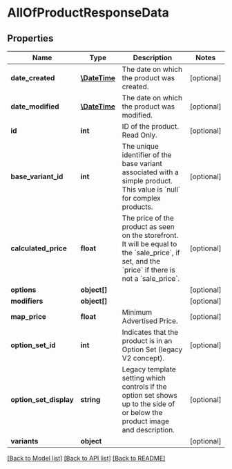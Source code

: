 # AllOfProductResponseData

## Properties
Name | Type | Description | Notes
------------ | ------------- | ------------- | -------------
**date_created** | [**\DateTime**](\DateTime.md) | The date on which the product was created. | [optional] 
**date_modified** | [**\DateTime**](\DateTime.md) | The date on which the product was modified. | [optional] 
**id** | **int** | ID of the product. Read Only. | [optional] 
**base_variant_id** | **int** | The unique identifier of the base variant associated with a simple product. This value is &#x60;null&#x60; for complex products. | [optional] 
**calculated_price** | **float** | The price of the product as seen on the storefront. It will be equal to the &#x60;sale_price&#x60;, if set, and the &#x60;price&#x60; if there is not a &#x60;sale_price&#x60;. | [optional] 
**options** | **object[]** |  | [optional] 
**modifiers** | **object[]** |  | [optional] 
**map_price** | **float** | Minimum Advertised Price. | [optional] 
**option_set_id** | **int** | Indicates that the product is in an Option Set (legacy V2 concept). | [optional] 
**option_set_display** | **string** | Legacy template setting which controls if the option set shows up to the side of or below the product image and description. | [optional] 
**variants** | **object** |  | [optional] 

[[Back to Model list]](../../README.md#documentation-for-models) [[Back to API list]](../../README.md#documentation-for-api-endpoints) [[Back to README]](../../README.md)

